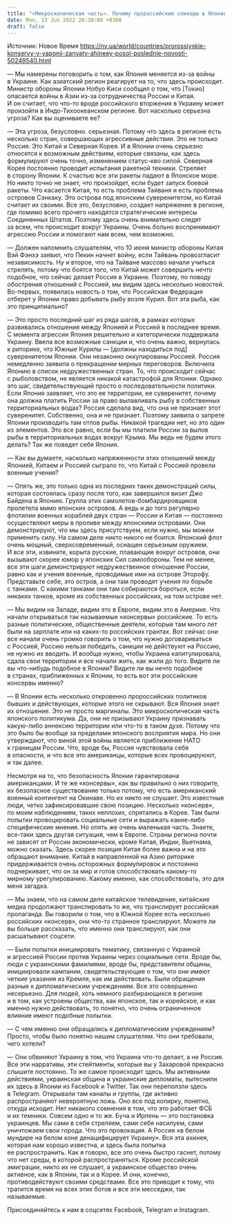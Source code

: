 ```yaml
---
title: "«Микроскопическая часть». Почему пророссийские спикеры в Японии не могут изменить взгляд региона на российскую агрессию — интервью с послом"
date: Mon, 13 Jun 2022 20:30:00 +0300
draft: false
---
```

Источник: Новое Время https://nv.ua/world/countries/prorossiyskie-konservy-v-yaponii-zanyaty-ahineey-posol-poslednie-novosti-50249540.html


— Мы намерены поговорить о том, как Япония меняется из-за войны в Украине. Как азиатский регион реагирует на то, что здесь происходит. Министр обороны Японии Нобуо Киси сообщил о том, что [Токио] опасается войны в Азии из-за сотрудничества России и Китая. И он считает, что что-то вроде российского вторжения в Украину может произойти в Индо-Тихоокеанском регионе. Вот насколько серьезна угроза? Как вы оцениваете ее?

— Эта угроза, безусловно. серьезная. Потому что здесь в регионе есть несколько стран, совершающих агрессивные действия. Это не только Россия. Это Китай и Северная Корея. И в Японии очень серьезно относятся к возможным действиям, которые связаны, как здесь формулируют очень точно, изменением статус-кво силой. Северная Корея постоянно проводит испытания ракетной техники. Стреляет в сторону Японии. К счастью все эти ракеты падают в Японское море. Но никто точно не знает, что произойдет, если будет запуск боевой ракеты. Что касается Китая, то есть проблема Тайваня и есть проблема островов Сэнкаку. Это острова под японским суверенитетом, но Китай считает их своими. Все это, безусловно, создает напряжение в регионе, где помимо всего прочего находятся стратегические интересы Соединенных Штатов. Поэтому здесь очень внимательно следят за всем, что происходит вокруг Украины. Очень больно воспринимают агрессию России и помогают нам всем, чем возможно.

— Должен напомнить слушателям, что 10 июня министр обороны Китая Вэй Фэнхэ заявил, что Пекин начнет войну, если Тайвань провозгласит независимость. Ну и второе, что на Тайване массово начали учиться стрелять, потому что боятся того, что Китай может совершить нечто подобное, что сейчас делает Россия в Украине. Поэтому, по поводу обострения отношений с Россией, мы видим здесь несколько новостей. Во-первых, появилась новость о том, что Российская Федерация отберет у Японии право добывать рыбу возле Курил. Вот эта рыба, как это принципиально?

— Это просто последний шаг из ряда шагов, в рамках которых развивались отношения между Японией и Россией в последнее время. С момента агрессии Япония решительно и категорически поддержала Украину. Ввела все возможные санкции и, что очень важно, вернулась к риторике, что Южные Курилы — [должны находиться под] суверенитетом Японии. Они незаконно оккупированы Россией. Россия немедленно заявила о прекращении мирных переговоров. Включила Японию в список недружественных стран. То, что происходит сейчас с рыболовством, не является никакой катастрофой для Японии. Однако это шаг, свидетельствующий просто о последовательности политики. Если Япония заявляет, что это ее территории, ее суверенитет, почему она должна платить России за право вылавливать рыбу в собственных территориальных водах? Россия сделала вид, что она не признает этот суверенитет. Собственно, она и не признает. Поэтому заявила о запрете Японии производить там отлов рыбы. Никакой трагедии нет, но это один из элементов. Это все равно, если бы мы платили России за вылов рыбы в территориальных водах вокруг Крыма. Мы ведь не будем этого делать? Так же поведет себя Япония.

— Как вы думаете, насколько напряженности этих отношений между Японией, Китаем и Россией сыграло то, что Китай с Россией провели военные учения?

— Опять же, это только одна из последних таких демонстраций силы, которая состоялась сразу после того, как завершился визит Джо Байдена в Японию. Группа этих самолетов-бомбардировщиков пролетела мимо японских островов. А ведь и до того регулярно флотилии военных кораблей двух стран — России и Китая — постоянно осуществляют меры в проливе между японскими островами. Они демонстрируют, что мы здесь присутствуем, если нужно, мы можем применить силу. На самом деле никто никого не боится. Японский флот очень мощный, сверхсовременный, оснащен серьезным оружием. И все эти, извините, корыта русские, плавающие вокруг островов, они вызывают скорее юмор у японских Сил самообороны. Тем не менее, все эти шаги демонстрируют недружественное отношение России, равно как и учения военные, проводимые ими на острове Эторофу. Представьте себе, это остров, а они там проводят учения по борьбе с танками. С какими танками они там собираются бороться, если никаких танков, кроме их собственных российских, на том острове нет.

— Мы видим на Западе, видим это в Европе, видим это в Америке. Что начали открываться так называемые «консервы» российские. То есть разные политические, общественные деятели, которые там много лет были на зарплате или на каких-то российских грантах. Вот сейчас они все начали очень громко говорить о том, что нужно договариваться с Россией, Россию нельзя победить, санкции не действуют на Россию, не нужно их вводить. И вообще нужно, чтобы Украина капитулировала, сдала свои территории и все начали жить, как жили до того. Видите ли вы что-нибудь подобное в Японии? Видите ли вы нечто подобное в странах, приближенных к Японии, то есть вот эти российские консервы именно?

— В Японии есть несколько откровенно пророссийских политиков бывших и действующих, которые этого не скрывают. Вся Япония знает их отношение. Это не просто маргиналы. Это микроскопическая часть японского политикума. Да, они не призывают Украину признавать какую-либо аннексию территории или что-то в таком духе. Потому что это было бы вообще за пределами японского восприятия мира. Но они утверждают, что виной этой войны является приближение НАТО к границам России. Что, вроде бы, Россия чувствовала себя в опасности, и что все это американцы, которые всех провоцируюют, и так далее.

Несмотря на то, что безопасность Японии гарантирована американцами. И те же «консервы», как вы правильно о них говорите, их безопасное существование только потому, что есть американский военный контингент на Окинаве. Но их никто не слушает. Это известные люди, четко зафиксировавшие свою позицию. Несколько «консерв», по моим наблюдениям, таких неплохих, спрятались в Корее. Там были попытки провоцировать социальные сети и выражать какие-либо специфические мнения. Но опять же очень маленькая часть. Знаете, все-таки здесь другая ситуация, чем в Европе. Страны региона почти не зависят от России экономически, кроме Китая, Индии, Вьетнама, можно сказать. Здесь скорее позиция Китая более важна и на это обращают внимание. Китай в направленной на Азию риторике придерживается очень осторожных формулировок и постоянно подчеркивает, что он за мир и готов способствовать какому-то мирному урегулированию. Какому именно, как способствовать, это для меня загадка.

— Мы знаем, что на самом деле китайское телевидение, китайские медиа продолжают транслировать то же, что транслирует российская пропаганда. Вы говорили о том, что в Южной Корее есть несколько российских «консерв», они что-то странное транслируют. Можете ли вы больше рассказать, что именно они транслируют, как они расшатывают соцсети.

— Были попытки инициировать тематику, связанную с Украиной и агрессией России против Украины через социальные сети. Вроде бы, люди с украинскими фамилиями, вроде бы, представители общины, инициировали кампании, свидетельствующие о том, что они имеют четкие указания из Кремля, как им действовать. Были обращения разные к дипломатическим учреждениям. Все это совершенно несерьезно. Для людей, хоть немного разбирающихся в регионе и в том, как устроены общества, как японское, так и корейское, и как именно нужно действовать, то понятно, что очень ограниченное влияние имеют подобные попытки.

— С чем именно они обращались к дипломатическим учреждениям? Просто, чтобы было понятно нашим слушателям. Что они требовали, чего хотели?

— Они обвиняют Украину в том, что Украина что-то делает, а не Россия. Все эти нарративы, эти стейтменты, которые вы у Захаровой прекрасно слышите постоянно. То же самое происходит здесь. Мы активными действиями, украинская община и украинские дипломаты, вытеснили их здесь в Японии из Facebook и Twitter. Так они переползли здесь в Telegram. Открывали там каналы и группы, где активно распространяют невероятную ложь. Оно все под копирку, понятно, откуда исходит. Нет никакого сомнения в том, что это работает ФСБ и их темники. Совсем одно и то же. Буча и Ирпень — это постановка украинцев. Мы сами в себя стреляем, сами себя насилуем, сами уничтожаем свои города. Что это провокация. А Россия «в белом мундире на белом коне денацифицирует Украину». Вся эта ахинея, которая нам хорошо известна, и здесь была попытка ее распространить. Как я говорю, все это очень быстро гаснет, потому что нет среды, в которой распространяться. Кроме российской эмиграции, никто их не слушает, а украинское общество очень активное, как в Японии, так и в Корее. И они, конечно, противодействуют своими средствами. Все это приводит к тому, что тратится время на всех этих ботов и все эти месседжи, так называемые.

Присоединяйтесь к нам в соцсетях Facebook, Telegram и Instagram.
